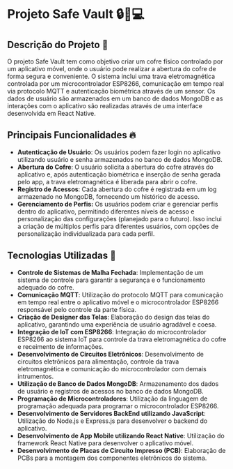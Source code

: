 # Projeto Safe Vault 🔒📱💻

## Descrição do Projeto 📝

O projeto Safe Vault tem como objetivo criar um cofre físico controlado por um aplicativo móvel, onde o usuário pode realizar a abertura do cofre de forma segura e conveniente. O sistema inclui uma trava eletromagnética controlada por um microcontrolador ESP8266, comunicação em tempo real via protocolo MQTT e autenticação biométrica através de um sensor. Os dados de usuário são armazenados em um banco de dados MongoDB e as interações com o aplicativo são realizadas através de uma interface desenvolvida em React Native.

## Principais Funcionalidades 🔥

- **Autenticação de Usuário**: Os usuários podem fazer login no aplicativo utilizando usuário e senha armazenados no banco de dados MongoDB.
- **Abertura do Cofre**: O usuário solicita a abertura do cofre através do aplicativo e, após autenticação biométrica e inserção de senha gerada pelo app, a trava eletromagnética é liberada para abrir o cofre.
- **Registro de Acessos**: Cada abertura do cofre é registrada em um log armazenado no MongoDB, fornecendo um histórico de acesso.
- **Gerenciamento de Perfis:** Os usuários podem criar e gerenciar perfis dentro do aplicativo, permitindo diferentes níveis de acesso e personalização das configurações (planejado para o futuro). Isso inclui a criação de múltiplos perfis para diferentes usuários, com opções de personalização individualizada para cada perfil.

## Tecnologias Utilizadas 🔧

- **Controle de Sistemas de Malha Fechada**: Implementação de um sistema de controle para garantir a segurança e o funcionamento adequado do cofre.
- **Comunicação MQTT**: Utilização do protocolo MQTT para comunicação em tempo real entre o aplicativo móvel e o microcontrolador ESP8266 responsável pelo controle da parte física.
- **Criação de Designer das Telas**: Elaboração do design das telas do aplicativo, garantindo uma experiência de usuário agradável e coesa.
- **Integração de IoT com ESP8266**: Integração do microcontrolador ESP8266 ao sistema IoT para controle da trava eletromagnética do cofre e receimento de informações.
- **Desenvolvimento de Circuitos Eletrônicos**: Desenvolvimento de circuitos eletrônicos para alimentação, controle da trava eletromagnética e comunicação do microcontrolador com demais intrumentos.
- **Utilização de Banco de Dados MongoDB**: Armazenamento dos dados de usuário e registros de acessos no banco de dados MongoDB.
- **Programação de Microcontroladores**: Utilização da linguagem de programação adequada para programar o microcontrolador ESP8266.
- **Desenvolvimento de Servidores BackEnd utilizando JavaScript**: Utilização do Node.js e Express.js para desenvolver o backend do aplicativo.
- **Desenvolvimento de App Mobile utilizando React Native**: Utilização do framework React Native para desenvolver o aplicativo móvel.
- **Desenvolvimento de Placas de Circuito Impresso (PCB)**: Elaboração de PCBs para a montagem dos componentes eletrônicos do sistema.
